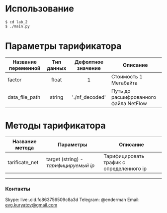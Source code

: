 # Использование
```
$ cd lab_2
$ ./main.py
```

# Параметры тарификатора

| Название переменной  | Тип данных | Дефолтное значение | Описание |
| ------------- | :-------------: | :-------------: | ------------- |
|factor | float | 1 | Стоимость 1 Мегабайта |
|data_file_path | string | './nf_decoded' | Путь до расшифрованного файла NetFlow |

# Методы тарификатора

| Название метода  | Параметры | Описание |
| ------------- | -------------  | ------------- |
| tarificate_net | target (string) - *тарифицируемый ip* | Тарифицировать трафик с определенного ip |

***
### Контакты
Skype: live:.cid.fc863756509c8a3d
Telegram: @endermah
Email: evg.kuryatov@gmail.com
